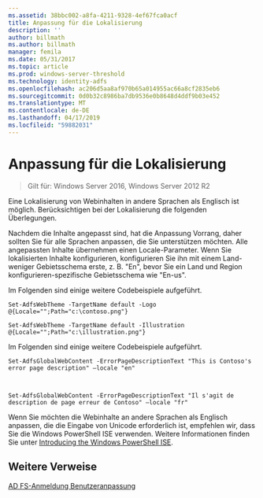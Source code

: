 ```yaml
---
ms.assetid: 38bbc002-a8fa-4211-9328-4ef67fca0acf
title: Anpassung für die Lokalisierung
description: ''
author: billmath
ms.author: billmath
manager: femila
ms.date: 05/31/2017
ms.topic: article
ms.prod: windows-server-threshold
ms.technology: identity-adfs
ms.openlocfilehash: ac206d5aa8af970b65a014955ac66a8cf2835eb6
ms.sourcegitcommit: 0d0b32c8986ba7db9536e0b8648d4ddf9b03e452
ms.translationtype: MT
ms.contentlocale: de-DE
ms.lasthandoff: 04/17/2019
ms.locfileid: "59882031"
---
```

# <a name="customization-for-localization"></a>Anpassung für die Lokalisierung 

>Gilt für: Windows Server 2016, Windows Server 2012 R2

Eine Lokalisierung von Webinhalten in andere Sprachen als Englisch ist möglich. Berücksichtigen bei der Lokalisierung die folgenden Überlegungen.  
  
Nachdem die Inhalte angepasst sind, hat die Anpassung Vorrang, daher sollten Sie für alle Sprachen anpassen, die Sie unterstützen möchten. Alle angepassten Inhalte übernehmen einen Locale-Parameter. Wenn Sie lokalisierten Inhalte konfigurieren, konfigurieren Sie ihn mit einem Land\-weniger Gebietsschema erste, z. B. "En", bevor Sie ein Land und Region konfigurieren\-spezifische Gebietsschema wie "En\-us".  
  
Im Folgenden sind einige weitere Codebeispiele aufgeführt.  
  
    
    Set-AdfsWebTheme -TargetName default -Logo @{Locale="";Path="c:\contoso.png"}  
      
    Set-AdfsWebTheme -TargetName default -Illustration @{Locale="";Path="c:\illustration.png"}  

  
Im Folgenden sind einige weitere Codebeispiele aufgeführt.  
  
 
    Set-AdfsGlobalWebContent -ErrorPageDescriptionText "This is Contoso's error page description" –locale "en"  
  
  

    Set-AdfsGlobalWebContent -ErrorPageDescriptionText "Il s'agit de description de page erreur de Contoso" –locale "fr"  
 
  
Wenn Sie möchten die Webinhalte an andere Sprachen als Englisch anpassen, die die Eingabe von Unicode erforderlich ist, empfehlen wir, dass Sie die Windows PowerShell ISE verwenden. Weitere Informationen finden Sie unter [Introducing the Windows PowerShell ISE](https://technet.microsoft.com/library/dd315244.aspx).  

## <a name="additional-references"></a>Weitere Verweise 
[AD FS-Anmeldung Benutzeranpassung](AD-FS-user-sign-in-customization.md) 
